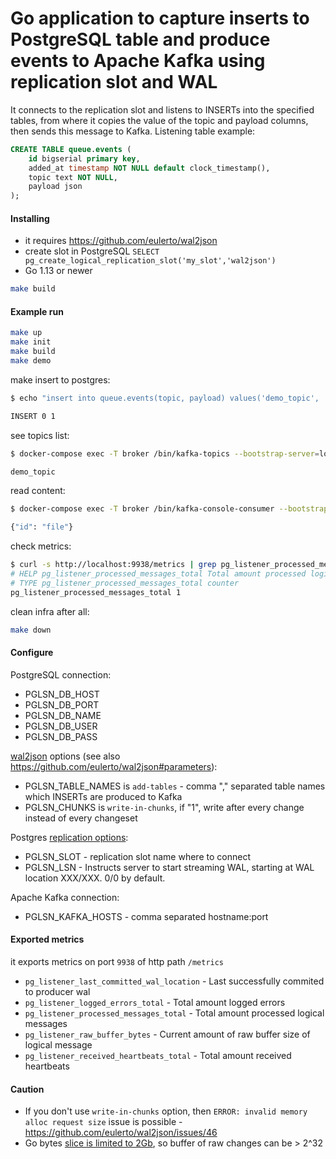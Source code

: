 # Go application to capture inserts to PostgreSQL table and produce events to Apache Kafka using replication slot and WAL

It connects to the replication slot and listens to INSERTs into the specified tables, from where it copies the value of the topic and payload columns, then sends this message to Kafka.
Listening table example:
```sql
CREATE TABLE queue.events (
    id bigserial primary key,
    added_at timestamp NOT NULL default clock_timestamp(),
    topic text NOT NULL,
    payload json
);
```

#### Installing
* it requires https://github.com/eulerto/wal2json 
* create slot in PostgreSQL ```SELECT pg_create_logical_replication_slot('my_slot','wal2json')```
* Go 1.13 or newer

```bash
make build
```

#### Example run
```bash
make up
make init
make build
make demo
```

make insert to postgres:
```bash
$ echo "insert into queue.events(topic, payload) values('demo_topic', '{\"id\": \"file\"}'::json);" | docker-compose exec -T postgres psql -U postgres

INSERT 0 1
```
see topics list:
```bash
$ docker-compose exec -T broker /bin/kafka-topics --bootstrap-server=localhost:9092 --list

demo_topic
```
read content:
```bash
$ docker-compose exec -T broker /bin/kafka-console-consumer --bootstrap-server=localhost:9092 --topic demo_topic --from-beginning 

{"id": "file"}
```
check metrics:
```bash
$ curl -s http://localhost:9938/metrics | grep pg_listener_processed_messages_total
# HELP pg_listener_processed_messages_total Total amount processed logical messages
# TYPE pg_listener_processed_messages_total counter
pg_listener_processed_messages_total 1
```

clean infra after all:
```bash
make down
```

#### Configure
PostgreSQL connection:
- PGLSN_DB_HOST
- PGLSN_DB_PORT
- PGLSN_DB_NAME
- PGLSN_DB_USER
- PGLSN_DB_PASS

[wal2json](https://github.com/eulerto/wal2json) options (see also https://github.com/eulerto/wal2json#parameters):
- PGLSN_TABLE_NAMES is `add-tables` - comma "," separated table names which INSERTs are produced to Kafka
- PGLSN_CHUNKS is `write-in-chunks`, if "1", write after every change instead of every changeset

Postgres [replication options](https://www.postgresql.org/docs/10/static/protocol-replication.html):
- PGLSN_SLOT - replication slot name where to connect
- PGLSN_LSN - Instructs server to start streaming WAL, starting at WAL location XXX/XXX. 0/0 by default.

Apache Kafka connection:
- PGLSN_KAFKA_HOSTS - comma separated hostname:port  

#### Exported metrics
it exports metrics on port `9938` of http path `/metrics`
- `pg_listener_last_committed_wal_location` - Last successfully commited to producer wal
- `pg_listener_logged_errors_total` - Total amount logged errors
- `pg_listener_processed_messages_total` - Total amount processed logical messages
- `pg_listener_raw_buffer_bytes` - Current amount of raw buffer size of logical message
- `pg_listener_received_heartbeats_total` - Total amount received heartbeats

#### Сaution
- If you don't use ```write-in-chunks``` option, then `ERROR: invalid memory alloc request size` issue is possible - https://github.com/eulerto/wal2json/issues/46
- Go bytes [slice is limited to 2Gb](https://go.dev/blog/slices-intro), so buffer of raw changes can be > 2^32
